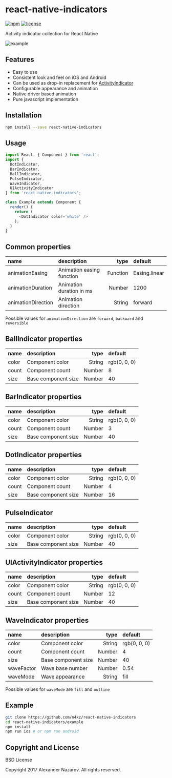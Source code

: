 [npm-badge]: https://img.shields.io/npm/v/react-native-indicators.svg?colorB=ff6d00
[npm-url]: https://npmjs.com/package/react-native-indicators
[license-badge]: https://img.shields.io/npm/l/react-native-indicators.svg?colorB=448aff
[license-url]: https://raw.githubusercontent.com/n4kz/react-native-indicators/master/license.txt
[indicator]: https://facebook.github.io/react-native/docs/activityindicator.html

# react-native-indicators

[![npm][npm-badge]][npm-url]
[![license][license-badge]][license-url]

Activity indicator collection for React Native

![example](https://cloud.githubusercontent.com/assets/2055622/25563554/ee473a00-2da6-11e7-872e-a53eab2f9f78.gif)

## Features

* Easy to use
* Consistent look and feel on iOS and Android
* Can be used as drop-in replacement for [ActivityIndicator][indicator]
* Configurable appearance and animation
* Native driver based animation
* Pure javascript implementation

## Installation

```bash
npm install --save react-native-indicators
```

## Usage

```javascript
import React, { Component } from 'react';
import {
  DotIndicator,
  BarIndicator,
  BallIndicator,
  PulseIndicator,
  WaveIndicator,
  UIActivityIndicator
} from 'react-native-indicators';

class Example extends Component {
  render() {
    return (
      <DotIndicator color='white' />
    );
  }
}
```

## Common properties

 name               | description                   | type     | default
:------------------ |:----------------------------- | --------:|:-------------
 animationEasing    | Animation easing function     | Function | Easing.linear
 animationDuration  | Animation duration in ms      |   Number | 1200
 animationDirection | Animation direction           |   String | forward

Possible values for `animationDirection` are `forward`, `backward` and `reversible`

## BallIndicator properties

 name  | description         | type   | default
:----- |:------------------- | ------:|:------------
 color | Component color     | String | rgb(0, 0, 0)
 count | Component count     | Number | 8
 size  | Base component size | Number | 40

## BarIndicator properties

 name  | description         | type   | default
:----- |:------------------- | ------:|:------------
 color | Component color     | String | rgb(0, 0, 0)
 count | Component count     | Number | 3
 size  | Base component size | Number | 40

## DotIndicator properties

 name  | description         | type   | default
:----- |:------------------- | ------:|:------------
 color | Component color     | String | rgb(0, 0, 0)
 count | Component count     | Number | 4
 size  | Base component size | Number | 16

## PulseIndicator

 name  | description         | type   | default
:----- |:------------------- | ------:|:------------
 color | Component color     | String | rgb(0, 0, 0)
 size  | Base component size | Number | 40

## UIActivityIndicator properties

 name  | description         | type   | default
:----- |:------------------- | ------:|:------------
 color | Component color     | String | rgb(0, 0, 0)
 count | Component count     | Number | 12
 size  | Base component size | Number | 40

## WaveIndicator properties

 name       | description         | type   | default
:---------- |:------------------- | ------:|:------------
 color      | Component color     | String | rgb(0, 0, 0)
 count      | Component count     | Number | 4
 size       | Base component size | Number | 40
 waveFactor | Wave base number    | Number | 0.54
 waveMode   | Wave appearance     | String | fill

Possible values for `waveMode` are `fill` and `outline`

## Example

```bash
git clone https://github.com/n4kz/react-native-indicators
cd react-native-indicators/example
npm install
npm run ios # or npm run android
```

## Copyright and License

BSD License

Copyright 2017 Alexander Nazarov. All rights reserved.
